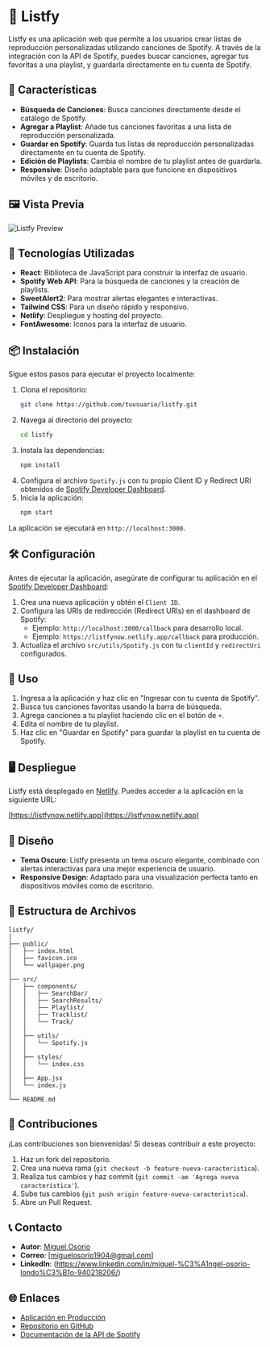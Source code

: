 # 🎵 Listfy

Listfy es una aplicación web que permite a los usuarios crear listas de reproducción personalizadas utilizando canciones de Spotify. A través de la integración con la API de Spotify, puedes buscar canciones, agregar tus favoritas a una playlist, y guardarla directamente en tu cuenta de Spotify.

## 🌟 Características

- **Búsqueda de Canciones**: Busca canciones directamente desde el catálogo de Spotify.
- **Agregar a Playlist**: Añade tus canciones favoritas a una lista de reproducción personalizada.
- **Guardar en Spotify**: Guarda tus listas de reproducción personalizadas directamente en tu cuenta de Spotify.
- **Edición de Playlists**: Cambia el nombre de tu playlist antes de guardarla.
- **Responsive**: Diseño adaptable para que funcione en dispositivos móviles y de escritorio.

## 🖼️ Vista Previa

![Listfy Preview](https://listfynow.netlify.app/wallpaper.png)

## 🚀 Tecnologías Utilizadas

- **React**: Biblioteca de JavaScript para construir la interfaz de usuario.
- **Spotify Web API**: Para la búsqueda de canciones y la creación de playlists.
- **SweetAlert2**: Para mostrar alertas elegantes e interactivas.
- **Tailwind CSS**: Para un diseño rápido y responsivo.
- **Netlify**: Despliegue y hosting del proyecto.
- **FontAwesome**: Iconos para la interfaz de usuario.

## 📦 Instalación

Sigue estos pasos para ejecutar el proyecto localmente:

1. Clona el repositorio:
    ```bash
    git clone https://github.com/tuusuario/listfy.git
    ```
2. Navega al directorio del proyecto:
    ```bash
    cd listfy
    ```
3. Instala las dependencias:
    ```bash
    npm install
    ```
4. Configura el archivo `Spotify.js` con tu propio Client ID y Redirect URI obtenidos de [Spotify Developer Dashboard](https://developer.spotify.com/dashboard/).
5. Inicia la aplicación:
    ```bash
    npm start
    ```

La aplicación se ejecutará en `http://localhost:3000`.

## 🛠️ Configuración

Antes de ejecutar la aplicación, asegúrate de configurar tu aplicación en el [Spotify Developer Dashboard](https://developer.spotify.com/dashboard/):

1. Crea una nueva aplicación y obtén el `Client ID`.
2. Configura las URIs de redirección (Redirect URIs) en el dashboard de Spotify:
   - Ejemplo: `http://localhost:3000/callback` para desarrollo local.
   - Ejemplo: `https://listfynow.netlify.app/callback` para producción.
3. Actualiza el archivo `src/utils/Spotify.js` con tu `clientId` y `redirectUri` configurados.

## 📄 Uso

1. Ingresa a la aplicación y haz clic en "Ingresar con tu cuenta de Spotify".
2. Busca tus canciones favoritas usando la barra de búsqueda.
3. Agrega canciones a tu playlist haciendo clic en el botón de `+`.
4. Edita el nombre de tu playlist.
5. Haz clic en "Guardar en Spotify" para guardar la playlist en tu cuenta de Spotify.

## 🖥️ Despliegue

Listfy está desplegado en [Netlify](https://www.netlify.com/). Puedes acceder a la aplicación en la siguiente URL:

[https://listfynow.netlify.app](https://listfynow.netlify.app)

## 🎨 Diseño

- **Tema Oscuro**: Listfy presenta un tema oscuro elegante, combinado con alertas interactivas para una mejor experiencia de usuario.
- **Responsive Design**: Adaptado para una visualización perfecta tanto en dispositivos móviles como de escritorio.

## 📂 Estructura de Archivos

```plaintext
listfy/
│
├── public/
│   ├── index.html
│   ├── favicon.ico
│   └── wallpaper.png
│
├── src/
│   ├── components/
│   │   ├── SearchBar/
│   │   ├── SearchResults/
│   │   ├── Playlist/
│   │   ├── Tracklist/
│   │   └── Track/
│   │
│   ├── utils/
│   │   └── Spotify.js
│   │
│   ├── styles/
│   │   └── index.css
│   │
│   ├── App.jsx
│   └── index.js
│
└── README.md
```

## 💛 Contribuciones

¡Las contribuciones son bienvenidas! Si deseas contribuir a este proyecto:

1. Haz un fork del repositorio.
2. Crea una nueva rama (`git checkout -b feature-nueva-caracteristica`).
3. Realiza tus cambios y haz commit (`git commit -am 'Agrega nueva característica'`).
4. Sube tus cambios (`git push origin feature-nueva-caracteristica`).
5. Abre un Pull Request.

## 📞 Contacto

- **Autor**: [Miguel Osorio](https://github.com/Daijaz)
- **Correo**: [miguelosorio1904@gmail.com]
- **LinkedIn**: (https://www.linkedin.com/in/miguel-%C3%A1ngel-osorio-londo%C3%B1o-940218206/)

## 🌐 Enlaces

- [Aplicación en Producción](https://listfynow.netlify.app)
- [Repositorio en GitHub](https://github.com/tuusuario/listfy)
- [Documentación de la API de Spotify](https://developer.spotify.com/documentation/web-api/)
